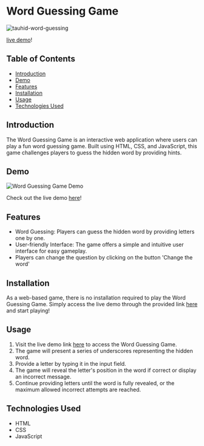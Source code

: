 # Word Guessing Game
![tauhid-word-guessing](https://github.com/Tauhid-Patel/word-guessing-game/assets/43630196/63d28655-dec9-4da2-825b-aab6730d16b5)

[live demo](https://vocal-dodol-7e434f.netlify.app)!

## Table of Contents
- [Introduction](#introduction)
- [Demo](#demo)
- [Features](#features)
- [Installation](#installation)
- [Usage](#usage)
- [Technologies Used](#technologies-used)

## Introduction
The Word Guessing Game is an interactive web application where users can play a fun word guessing game. Built using HTML, CSS, and JavaScript, this game challenges players to guess the hidden word by providing hints.

## Demo
![Word Guessing Game Demo](link-to-demo-gif.gif)

Check out the live demo [here](https://vocal-dodol-7e434f.netlify.app)!

## Features
- Word Guessing: Players can guess the hidden word by providing letters one by one.
- User-friendly Interface: The game offers a simple and intuitive user interface for easy gameplay.
- Players can change the question by clicking on the button 'Change the word'

## Installation
As a web-based game, there is no installation required to play the Word Guessing Game. Simply access the live demo through the provided link [here](https://vocal-dodol-7e434f.netlify.app) and start playing!

## Usage
1. Visit the live demo link [here](https://vocal-dodol-7e434f.netlify.app) to access the Word Guessing Game.
2. The game will present a series of underscores representing the hidden word.
3. Provide a letter by typing it in the input field.
4. The game will reveal the letter's position in the word if correct or display an incorrect message.
5. Continue providing letters until the word is fully revealed, or the maximum allowed incorrect attempts are reached.

## Technologies Used
- HTML
- CSS
- JavaScript
